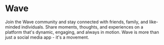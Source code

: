 # Wave
Join the Wave community and stay connected with friends, family, and like-minded individuals. Share moments, thoughts, and experiences on a platform that's dynamic, engaging, and always in motion. Wave is more than just a social media app - it's a movement.
